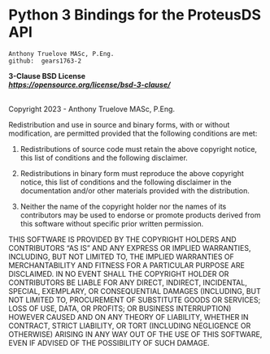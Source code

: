 # Python 3 Bindings for the ProteusDS API
    
    Anthony Truelove MASc, P.Eng. 
    github:  gears1763-2 

**3-Clause BSD License**  
***<https://opensource.org/license/bsd-3-clause/>***
</br></br>

Copyright 2023 - Anthony Truelove MASc, P.Eng.

Redistribution and use in source and binary forms, with or without modification, are
permitted provided that the following conditions are met:

1. Redistributions of source code must retain the above copyright notice, this list of
conditions and the following disclaimer.

2. Redistributions in binary form must reproduce the above copyright notice, this list
of conditions and the following disclaimer in the documentation and/or other materials
provided with the distribution.

3. Neither the name of the copyright holder nor the names of its contributors may be
used to endorse or promote products derived from this software without specific prior
written permission.

THIS SOFTWARE IS PROVIDED BY THE COPYRIGHT HOLDERS AND CONTRIBUTORS “AS IS” AND ANY
EXPRESS OR IMPLIED WARRANTIES, INCLUDING, BUT NOT LIMITED TO, THE IMPLIED WARRANTIES OF
MERCHANTABILITY AND FITNESS FOR A PARTICULAR PURPOSE ARE DISCLAIMED. IN NO EVENT SHALL
THE COPYRIGHT HOLDER OR CONTRIBUTORS BE LIABLE FOR ANY DIRECT, INDIRECT, INCIDENTAL,
SPECIAL, EXEMPLARY, OR CONSEQUENTIAL DAMAGES (INCLUDING, BUT NOT LIMITED TO, PROCUREMENT
OF SUBSTITUTE GOODS OR SERVICES; LOSS OF USE, DATA, OR PROFITS; OR BUSINESS INTERRUPTION)
HOWEVER CAUSED AND ON ANY THEORY OF LIABILITY, WHETHER IN CONTRACT, STRICT LIABILITY, OR
TORT (INCLUDING NEGLIGENCE OR OTHERWISE) ARISING IN ANY WAY OUT OF THE USE OF THIS
SOFTWARE, EVEN IF ADVISED OF THE POSSIBILITY OF SUCH DAMAGE. 
